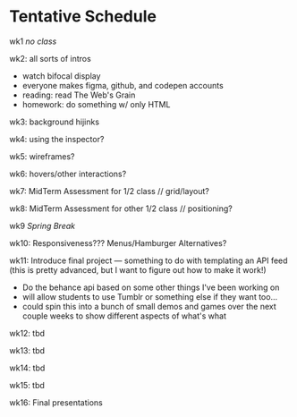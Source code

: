 # Tentative Schedule

wk1 _no class_

wk2: all sorts of intros
  * watch bifocal display
  * everyone makes figma, github, and codepen accounts
  * reading: read The Web's Grain
  * homework: do something w/ only HTML
  
wk3: background hijinks

wk4: using the inspector?

wk5: wireframes?

wk6: hovers/other interactions?

wk7: MidTerm Assessment for 1/2 class // grid/layout?

wk8: MidTerm Assessment for other 1/2 class // positioning?

wk9 _Spring Break_

wk10: Responsiveness??? Menus/Hamburger Alternatives?

wk11: Introduce final project — something to do with templating an API feed (this is pretty advanced, but I want to figure out how to make it work!)
  - Do the behance api based on some other things I've been working on
  - will allow students to use Tumblr or something else if they want too...
  - could spin this into a bunch of small demos and games over the next couple weeks to show different aspects of what's what

wk12: tbd

wk13: tbd

wk14: tbd

wk15: tbd

wk16: Final presentations
